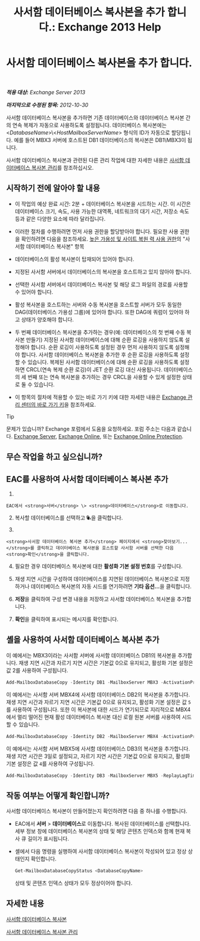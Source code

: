 ﻿---
title: '사서함 데이터베이스 복사본을 추가 합니다.: Exchange 2013 Help'
TOCTitle: 사서함 데이터베이스 복사본을 추가 합니다.
ms:assetid: 784bf48f-8af5-422c-a63f-2f01fc0cf151
ms:mtpsurl: https://technet.microsoft.com/ko-kr/library/Dd298080(v=EXCHG.150)
ms:contentKeyID: 50483493
ms.date: 05/22/2018
mtps_version: v=EXCHG.150
ms.translationtype: MT
---

# 사서함 데이터베이스 복사본을 추가 합니다.

 

_<strong>적용 대상:</strong> Exchange Server 2013_

_<strong>마지막으로 수정된 항목:</strong> 2012-10-30_

사서함 데이터베이스 복사본을 추가하면 기존 데이터베이스와 데이터베이스 복사본 간의 연속 복제가 자동으로 사용하도록 설정됩니다. 데이터베이스 복사본에는 \<*DatabaseName*\>\\\<*HostMailboxServerName*\> 형식의 ID가 자동으로 할당됩니다. 예를 들어 MBX3 서버에 호스트된 DB1 데이터베이스의 복사본은 DB1\\MBX3이 됩니다.

사서함 데이터베이스 복사본과 관련된 다른 관리 작업에 대한 자세한 내용은 [사서함 데이터베이스 복사본 관리](managing-mailbox-database-copies-exchange-2013-help.md)를 참조하십시오.

## 시작하기 전에 알아야 할 내용

  - 이 작업의 예상 완료 시간: 2분 + 데이터베이스 복사본을 시드하는 시간. 이 시간은 데이터베이스 크기, 속도, 사용 가능한 대역폭, 네트워크의 대기 시간, 저장소 속도 등과 같은 다양한 요소에 따라 달라집니다.

  - 이러한 절차를 수행하려면 먼저 사용 권한을 할당받아야 합니다. 필요한 사용 권한을 확인하려면 다음을 참조하세요. [높은 가용성 및 사이트 복원 력 사용 권한](high-availability-and-site-resilience-permissions-exchange-2013-help.md)의 "사서함 데이터베이스 복사본" 항목

  - 데이터베이스의 활성 복사본이 탑재되어 있어야 합니다.

  - 지정된 사서함 서버에서 데이터베이스의 복사본을 호스트하고 있지 않아야 합니다.

  - 선택한 사서함 서버에서 데이터베이스 복사본 및 해당 로그 파일의 경로를 사용할 수 있어야 합니다.

  - 활성 복사본을 호스트하는 서버와 수동 복사본을 호스트할 서버가 모두 동일한 DAG(데이터베이스 가용성 그룹)에 있어야 합니다. 또한 DAG에 쿼럼이 있어야 하고 상태가 양호해야 합니다.

  - 두 번째 데이터베이스 복사본을 추가하는 경우(예: 데이터베이스의 첫 번째 수동 복사본 만들기) 지정된 사서함 데이터베이스에 대해 순환 로깅을 사용하지 않도록 설정해야 합니다. 순환 로깅이 사용하도록 설정된 경우 먼저 사용하지 않도록 설정해야 합니다. 사서함 데이터베이스 복사본을 추가한 후 순환 로깅을 사용하도록 설정할 수 있습니다. 복제된 사서함 데이터베이스에 대해 순환 로깅을 사용하도록 설정하면 CRCL(연속 복제 순환 로깅)이 JET 순환 로깅 대신 사용됩니다. 데이터베이스의 세 번째 또는 연속 복사본을 추가하는 경우 CRCL을 사용할 수 있게 설정한 상태로 둘 수 있습니다.

  - 이 항목의 절차에 적용할 수 있는 바로 가기 키에 대한 자세한 내용은 [Exchange 관리 센터의 바로 가기 키](keyboard-shortcuts-in-the-exchange-admin-center-exchange-online-protection-help.md)을 참조하세요.


> [!TIP]
> 문제가 있습니까? Exchange 포럼에서 도움을 요청하세요. 포럼 주소는 다음과 같습니다. <A href="https://go.microsoft.com/fwlink/p/?linkid=60612">Exchange Server</A>, <A href="https://go.microsoft.com/fwlink/p/?linkid=267542">Exchange Online</A>, 또는 <A href="https://go.microsoft.com/fwlink/p/?linkid=285351">Exchange Online Protection</A>.



## 무슨 작업을 하고 싶으십니까?

## EAC를 사용하여 사서함 데이터베이스 복사본 추가

1.  
    
    EAC에서 <strong>서버</strong> \> <strong>데이터베이스</strong>로 이동합니다.

2.  복사할 데이터베이스를 선택하고 ![데이터베이스 복사본 추가](images/Dd298080.435c15ff-abf2-4de8-b280-f053db1afa13(EXCHG.150).gif "데이터베이스 복사본 추가")을 클릭합니다.

3.  
    
    <strong>사서함 데이터베이스 복사본 추가</strong> 페이지에서 <strong>찾아보기...</strong>를 클릭하고 데이터베이스 복사본을 호스트할 사서함 서버를 선택한 다음 <strong>확인</strong>을 클릭합니다.

4.  필요한 경우 데이터베이스 복사본에 대한 <strong>활성화 기본 설정 번호</strong>를 구성합니다.

5.  재생 지연 시간을 구성하여 데이터베이스를 지연된 데이터베이스 복사본으로 지정하거나 데이터베이스 복사본의 자동 시드를 연기하려면 <strong>기타 옵션…</strong>을 클릭합니다.

6.  <strong>저장</strong>을 클릭하여 구성 변경 내용을 저장하고 사서함 데이터베이스 복사본을 추가합니다.

7.  <strong>확인</strong>을 클릭하여 표시되는 메시지를 확인합니다.

## 셸을 사용하여 사서함 데이터베이스 복사본 추가

이 예에서는 MBX3이라는 사서함 서버에 사서함 데이터베이스 DB1의 복사본을 추가합니다. 재생 지연 시간과 자르기 지연 시간은 기본값 0으로 유지되고, 활성화 기본 설정은 값 2를 사용하여 구성됩니다.

```powershell
Add-MailboxDatabaseCopy -Identity DB1 -MailboxServer MBX3 -ActivationPreference 2
```

이 예에서는 사서함 서버 MBX4에 사서함 데이터베이스 DB2의 복사본을 추가합니다. 재생 지연 시간과 자르기 지연 시간은 기본값 0으로 유지되고, 활성화 기본 설정은 값 `5`를 사용하여 구성됩니다. 또한 이 복사본에 대한 시드가 연기되므로 지리적으로 MBX4에서 멀리 떨어진 현재 활성 데이터베이스 복사본 대신 로컬 원본 서버를 사용하여 시드할 수 있습니다.

```powershell
Add-MailboxDatabaseCopy -Identity DB2 -MailboxServer MBX4 -ActivationPreference 5 -SeedingPostponed
```

이 예에서는 사서함 서버 MBX5에 사서함 데이터베이스 DB3의 복사본을 추가합니다. 재생 지연 시간은 3일로 설정되고, 자르기 지연 시간은 기본값 0으로 유지되고, 활성화 기본 설정은 값 `4`를 사용하여 구성됩니다.

```powershell
Add-MailboxDatabaseCopy -Identity DB3 -MailboxServer MBX5 -ReplayLagTime 3.00:00:00 -ActivationPreference 4
```

## 작동 여부는 어떻게 확인합니까?

사서함 데이터베이스 복사본이 만들어졌는지 확인하려면 다음 중 하나를 수행합니다.

  - EAC에서 <strong>서버</strong> \> <strong>데이터베이스</strong>로 이동합니다. 복사된 데이터베이스를 선택합니다. 세부 정보 창에 데이터베이스 복사본의 상태 및 해당 콘텐츠 인덱스와 함께 현재 복사 큐 길이가 표시됩니다.

  - 셸에서 다음 명령을 실행하여 사서함 데이터베이스 복사본이 작성되어 있고 정상 상태인지 확인합니다.
    
    ```powershell
    Get-MailboxDatabaseCopyStatus <DatabaseCopyName>
    ```
    
    상태 및 콘텐츠 인덱스 상태가 모두 정상이어야 합니다.

## 자세한 내용

[사서함 데이터베이스 복사본](mailbox-database-copies-exchange-2013-help.md)

[사서함 데이터베이스 복사본 관리](managing-mailbox-database-copies-exchange-2013-help.md)

